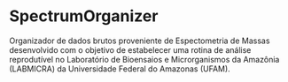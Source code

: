 # SpectrumOrganizer
Organizador de dados brutos proveniente de Espectometria de Massas desenvolvido com o objetivo de estabelecer uma rotina de análise reprodutível no Laboratório de Bioensaios e Microrganismos da Amazônia (LABMICRA) da Universidade Federal do Amazonas (UFAM).
